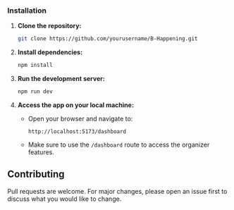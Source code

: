 ### Installation

1. **Clone the repository:**
    ```bash
    git clone https://github.com/yourusername/B-Happening.git
    ```

2. **Install dependencies:**
    ```bash
    npm install
    ```

3. **Run the development server:**
    ```bash
    npm run dev
    ```

4. **Access the app on your local machine:**
    - Open your browser and navigate to:
      ```
      http://localhost:5173/dashboard
      ```
    - Make sure to use the `/dashboard` route to access the organizer features.

## Contributing

Pull requests are welcome. For major changes, please open an issue first to discuss what you would like to change.
